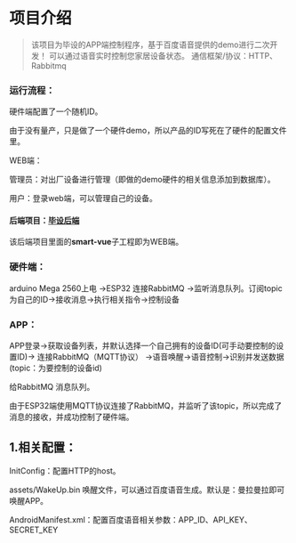 # 项目介绍
> 该项目为毕设的APP端控制程序，基于百度语音提供的demo进行二次开发！
> 可以通过语音实时控制您家居设备状态。
> 通信框架/协议：HTTP、Rabbitmq

### 运行流程：

硬件端配置了一个随机ID。

由于没有量产，只是做了一个硬件demo，所以产品的ID写死在了硬件的配置文件里。

WEB端：

管理员：对出厂设备进行管理（即做的demo硬件的相关信息添加到数据库）。

用户：登录web端，可以管理自己的设备。

#### 后端项目：[毕设后端](https://github.com/RavenCri/VoiceControlService)

该后端项目里面的**smart-vue**子工程即为WEB端。

### 硬件端：

arduino Mega 2560上电 ->ESP32 连接RabbitMQ ->监听消息队列。订阅topic为自己的ID->接收消息->执行相关指令->控制设备

### APP：

APP登录->获取设备列表，并默认选择一个自己拥有的设备ID(可手动要控制的设置ID)-> 连接RabbitMQ（MQTT协议） ->语音唤醒->语音控制->识别并发送数据(topic：为要控制的设备id)

给RabbitMQ 消息队列。

由于ESP32端使用MQTT协议连接了RabbitMQ，并监听了该topic，所以完成了消息的接收，并成功控制了硬件端。

## 1.相关配置：

InitConfig：配置HTTP的host。

assets/WakeUp.bin 唤醒文件，可以通过百度语音生成。默认是：曼拉曼拉即可唤醒APP。

AndroidManifest.xml：配置百度语音相关参数：APP_ID、API_KEY、SECRET_KEY



